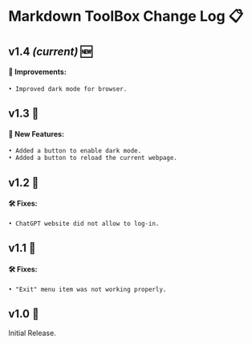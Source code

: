 # Markdown ToolBox Change Log 📋

## v1.4 *(current)* 🆕
#### 🌟 Improvements:
    • Improved dark mode for browser.

## v1.3 🔄
#### 🚀 New Features:
    • Added a button to enable dark mode.
    • Added a button to reload the current webpage.

## v1.2 🔄
#### 🛠️ Fixes:
    • ChatGPT website did not allow to log-in.

## v1.1 🔄
#### 🛠️ Fixes:
    • "Exit" menu item was not working properly.

## v1.0 🔄
Initial Release.